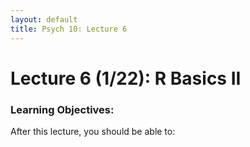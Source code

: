 ```yaml
---
layout: default
title: Psych 10: Lecture 6
---
```

# Lecture 6 (1/22): R Basics II

### Learning Objectives:
After this lecture, you should be able to:
